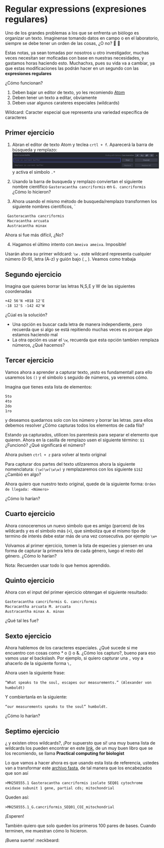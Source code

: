 # **Regular expressions (expresiones regulares)**

Uno de los grandes problemas a los que se enfrenta un biólogo es organizar un texto. Imaginense tomando datos en campo o en el laboratorio, siempre se debe tener un orden de las cosas, ¿O no? :honeybee: :bookmark_tabs:

Estas notas, ya sean tomadas por nosotros u otro investigador, muchas veces necesitan ser moficadas con base en nuestras necesidades, y gastamos horas haciendo esto. Muchachxs, pues su vida va a cambiar, ya que estas modificaciones las podrán hacer en un segundo con las **expresiones regulares**

¿Cómo funcionan?

1. Deben bajar un editor de texto, yo les recomiendo [Atom](https://atom.io/)
2. Deben tener un texto a editar, obviamente
3. Deben usar algunos carateres especiales (wildcards)

Wildcard: Caracter especial que representa una variedad específica de caracteres

## Primer ejercicio
1. Abran el editor de texto Atom y teclea `crtl + f`. Aparecerá la barra de búsqueda y remplazo:
![barra](https://raw.githubusercontent.com/fcsalgado/bioinformatics_urosario/master/images/barra.png)
y activa el simbolo `.*`

2. Usando la barra de busqueda y remplazo conviertan el siguiente nombre científico `Gasteracantha cancriformis` en `G. cancriformis` ¿Cómo lo hicieron?

3. Ahora usando el mismo método de busqueda/remplazo transformen los siguiente nombres científicos,  `
```
 Gasteracantha cancriformis
 Macracantha arcuata
 Austracantha minax
 ```
 Ahora si fue más difícil, ¿No?

4. Hagamos el último intento con `Ameiva ameiva`. Imposible!

Usarán ahora su primer wildcard: `\w` . este wildcard representa cualquier número (0-9), letra (A-z) y guión bajo ( _ ). Veamos como trabaja

## Segundo ejercicio

Imagina que quieres borrar las letras N,S,E y W de las siguientes coordenadas

```
+42 56'N +018 12'E
-18 12'S -142 42'W
```
¿Cúal es la solución?
- Una opción es buscar cada letra de manera independiente, pero recuerda que si algo se está repitiendo muchas veces es porque algo estamos haciendo mal
- La otra opción es usar el `\w`, recuerda que esta opción tambien remplaza números, ¿Qué hacemos?

## Tercer ejercicio

Vamos ahora a aprender a capturar texto, ¡esto es fundamental! para ello usaremos los `()` y el símbolo `$` seguido de números, ya veremos cómo.

Imagina que tienes esta lista de elementos:

```
5to
4to
2do
1ro
```
y deseamos quedarnos solo con los número y borrar las letras. para ellos debemos resolver ¿Cómo capturas todos los elementos de cada fila?

Estando ya capturados, utilicen los parentesis para separar el elemento que quieren. Ahora en la casilla de remplazo usen el siguiente término: `$1` ¿Funcionó? ¿Qué significará el número?

Ahora pulsen `ctrl + z` para volver al texto original

Para capturar dos partes del texto utilzaremos ahora la siguiente nomenclatura: `(\w)\w(\w\w)` y remplazaremos con los siguiente `$1$2` ¿Cambió en algo?

Ahora quiero que nuestro texto original, quede de la siguiente forma:
`Orden de llegada: <Número>`

¿Cómo lo harían?

## Cuarto ejercicio

Ahora conoceremos un nuevo simbolo que es amigo (parcero) de los wildcards y es el simbolo más (`+`), que simboliza que el mismo tipo de termino de interés debe estar más de una vez consecutiva. por ejemplo `\w+`

Volvamos al primer ejercicio, tomen la lista de especies y piensen en una forma de capturar la primera letra de cada género, luego el resto del género. ¿Cómo lo harían?

Nota: Recuerden usar todo lo que hemos aprendido.

## Quinto ejercicio

Ahora con el input del primer ejercicio obtengan el siguiente resultado:

```
Gasteracantha cancriformis G. cancriformis
Macracantha arcuata M. arcuata
Austracantha minax A. minax
```
¿Qué tal les fue?

## Sexto ejercicio

Ahora hablemos de los caracteres especiales. ¿Qué sucede si me encuentro con cosas como * o () o &. ¿Cómo los capturo?, bueno para eso vamos usar el backslash. Por ejemplo, si quiero capturar una `,` voy a ahacerlo de la siguiente forma `\,`

Ahora usen la siguiente frase:

`“What speaks to the soul, escapes our measurements.” (Alexander von humboldt)`

Y combiertanla en la siguiente:

`“our measurements speaks to the soul” humboldt.`

¿Cómo lo harían?

## Septimo ejercicio

¿ y existen otros wildcards?, ¡Por supuersto que si! una muy buena lista de wildcards los pueden encontrar en este [link](http://practicalcomputing.org/files/PCfB_Appendices.pdf), de un muy buen libro que se los recomiendo, se llama **Practical computing for biologist**

Lo que vamos a hacer ahora es que usando esta lista de referencia, ustedes van a transformar este [archivo fasta](https://www.ncbi.nlm.nih.gov/popset/1497464918), de tal manera que los encabezados que son así

`>MH258555.1 Gasteracantha cancriformis isolate SEQ01 cytochrome oxidase subunit 1 gene, partial cds; mitochondrial`

Queden así:

`>MH258555.1_G.cancriformis_SEQ01_COI_mitochondrial`

¡Esperen!

También quiero que solo queden los primeros 100 pares de bases. Cuando terminen, me muestran cómo lo hicieron.

¡Buena suerte! :neckbeard:
